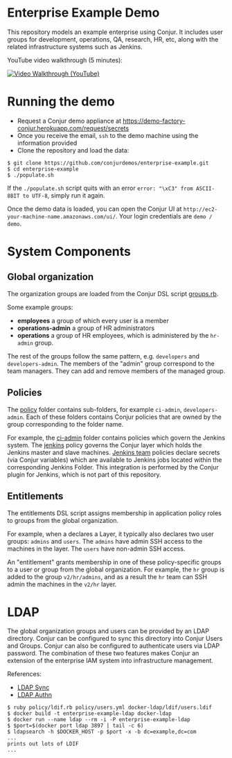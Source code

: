 # Enterprise Example Demo

This repository models an example enterprise using Conjur. It includes user groups for development, operations, QA, research, HR, etc, along with the related infrastructure systems such as Jenkins.

YouTube video walkthrough (5 minutes):

[![Video Walkthrough (YouTube)](http://img.youtube.com/vi/vpZQNjns0Ks/0.jpg)](http://www.youtube.com/watch?v=vpZQNjns0Ks)

# Running the demo

* Request a Conjur demo appliance at https://demo-factory-conjur.herokuapp.com/request/secrets
* Once you receive the email, `ssh` to the demo machine using the information provided
* Clone the repository and load the data:

```sh-session
$ git clone https://github.com/conjurdemos/enterprise-example.git
$ cd enterprise-example
$ ./populate.sh
```

If the `./populate.sh` script quits with an error `error: "\xC3" from ASCII-8BIT to UTF-8`, simply run it again.

Once the demo data is loaded, you can open the Conjur UI at `http://ec2-your-machine-name.amazonaws.com/ui/`. Your login credentials are `demo / demo`.

# System Components

## Global organization

The organization groups are loaded from the Conjur DSL script  [groups.rb](https://github.com/conjurdemos/enterprise-example/blob/master/policy/groups.rb). 

Some example groups:

* **employees** a group of which every user is a member
* **operations-admin** a group of HR administrators
* **operations** a group of HR employees, which is administered by the `hr-admin` group.

The rest of the groups follow the same pattern, e.g. `developers` and `developers-admin`. The members of the "admin" group correspond to the team managers. They can add and remove members of the managed group. 

## Policies

The [policy](https://github.com/conjurdemos/enterprise-example/tree/master/policy) folder contains sub-folders, for example `ci-admin`, `developers-admin`. Each of these folders contains Conjur policies that are owned by the group corresponding to the folder name. 

For example, the [ci-admin](https://github.com/conjurdemos/enterprise-example/tree/master/policy/ci-admin) folder contains policies which govern the Jenkins system. The [jenkins](https://github.com/conjurdemos/enterprise-example/blob/master/policy/ci-admin/jenkins.rb) policy governs the Conjur layer which holds the Jenkins master and slave machines. [Jenkins team](https://github.com/conjurdemos/enterprise-example/blob/master/policy/ci-admin/team-a.rb) policies declare secrets (via Conjur variables) which are available to Jenkins jobs located within the corresponding Jenkins Folder. This integration is performed by the Conjur plugin for Jenkins, which is not part of this repository.

## Entitlements

The entitlements DSL script assigns membership in application policy roles to groups from the global organization.

For example, when a declares a Layer, it typically also declares two user groups: `admins` and `users`. The `admins` have admin SSH access to the machines in the layer. The `users` have non-admin SSH access.

An "entitlement" grants membership in one of these policy-specific groups to a user or group from the global organization. For example, the `hr` group is added to the group `v2/hr/admins`, and as a result the `hr` team can SSH admin the machines in the `v2/hr` layer.

# LDAP

The global organization groups and users can be  provided by an LDAP directory. Conjur can be configured to sync this directory into Conjur Users and Groups. Conjur can also be configured to authenticate users via LDAP password. The combination of these two features makes Conjur an extension of the enterprise IAM system into infrastructure management.

References:

* [LDAP Sync](https://developer.conjur.net/server_setup/tools/ldap_sync.html)
* [LDAP Authn](https://developer.conjur.net/server_setup/tools/authn_ldap.html)

```
$ ruby policy/ldif.rb policy/users.yml docker-ldap/ldif/users.ldif
$ docker build -t enterprise-example-ldap docker-ldap
$ docker run --name ldap --rm -i -P enterprise-example-ldap
$ $port=$(docker port ldap 3897 | tail -c 6)
$ ldapsearch -h $DOCKER_HOST -p $port -x -b dc=example,dc=com
...
prints out lots of LDIF
...
```
